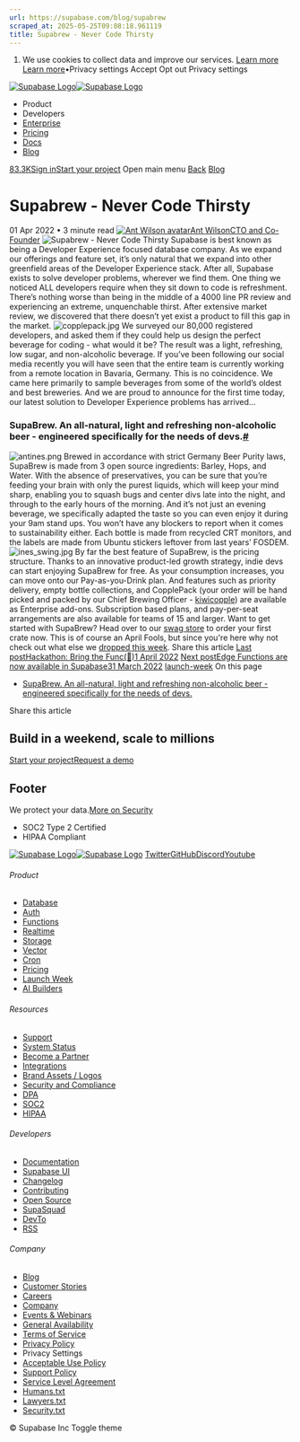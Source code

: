 ```yaml
---
url: https://supabase.com/blog/supabrew
scraped_at: 2025-05-25T09:08:18.961119
title: Supabrew - Never Code Thirsty
---
```


  1. We use cookies to collect data and improve our services. [Learn more](https://supabase.com/privacy#8-cookies-and-similar-technologies-used-on-our-european-services)
[Learn more](https://supabase.com/privacy#8-cookies-and-similar-technologies-used-on-our-european-services)•Privacy settings
Accept Opt out Privacy settings


[![Supabase Logo](https://supabase.com/_next/image?url=https%3A%2F%2Ffrontend-assets.supabase.com%2Fwww%2Fd218d9190b87%2F_next%2Fstatic%2Fmedia%2Fsupabase-logo-wordmark--light.daaeffd3.png&w=256&q=75&dpl=dpl_9xPTPeSUKoDuygMmT5sPj6DB4mgG)![Supabase Logo](https://supabase.com/_next/image?url=https%3A%2F%2Ffrontend-assets.supabase.com%2Fwww%2Fd218d9190b87%2F_next%2Fstatic%2Fmedia%2Fsupabase-logo-wordmark--dark.b36ebb5f.png&w=256&q=75&dpl=dpl_9xPTPeSUKoDuygMmT5sPj6DB4mgG)](https://supabase.com/)
  * Product 
  * Developers 
  * [Enterprise](https://supabase.com/enterprise)
  * [Pricing](https://supabase.com/pricing)
  * [Docs](https://supabase.com/docs)
  * [Blog](https://supabase.com/blog)


[83.3K](https://github.com/supabase/supabase)[Sign in](https://supabase.com/dashboard)[Start your project](https://supabase.com/dashboard)
Open main menu
[Back](https://supabase.com/blog)
[Blog](https://supabase.com/blog)
# Supabrew - Never Code Thirsty
01 Apr 2022
•
3 minute read
[![Ant Wilson avatar](https://supabase.com/_next/image?url=https%3A%2F%2Fgithub.com%2Fawalias.png&w=96&q=75&dpl=dpl_9xPTPeSUKoDuygMmT5sPj6DB4mgG)Ant WilsonCTO and Co-Founder](https://github.com/awalias)
![Supabrew - Never Code Thirsty](https://supabase.com/_next/image?url=%2Fimages%2Fblog%2Flaunch-week-4%2Ffriday-supabrew%2FproductShot1.png&w=3840&q=100&dpl=dpl_9xPTPeSUKoDuygMmT5sPj6DB4mgG)
Supabase is best known as being a Developer Experience focused database company. As we expand our offerings and feature set, it’s only natural that we expand into other greenfield areas of the Developer Experience stack. After all, Supabase exists to solve developer problems, wherever we find them.
One thing we noticed ALL developers require when they sit down to code is refreshment. There’s nothing worse than being in the middle of a 4000 line PR review and experiencing an extreme, unquenchable thirst. After extensive market review, we discovered that there doesn’t yet exist a product to fill this gap in the market.
![copplepack.jpg](https://supabase.com/_next/image?url=%2Fimages%2Fblog%2Flaunch-week-4%2Ffriday-supabrew%2Fcopplepack.jpg&w=3840&q=75&dpl=dpl_9xPTPeSUKoDuygMmT5sPj6DB4mgG)
We surveyed our 80,000 registered developers, and asked them if they could help us design the perfect beverage for coding - what would it be? The result was a light, refreshing, low sugar, and non-alcoholic beverage.
If you’ve been following our social media recently you will have seen that the entire team is currently working from a remote location in Bavaria, Germany. This is no coincidence. We came here primarily to sample beverages from some of the world’s oldest and best breweries. And we are proud to announce for the first time today, our latest solution to Developer Experience problems has arrived...
### SupaBrew. An all-natural, light and refreshing non-alcoholic beer - engineered specifically for the needs of devs.[#](https://supabase.com/blog/supabrew#supabrew-an-all-natural-light-and-refreshing-non-alcoholic-beer---engineered-specifically-for-the-needs-of-devs)
![antines.png](https://supabase.com/_next/image?url=%2Fimages%2Fblog%2Flaunch-week-4%2Ffriday-supabrew%2Fantines.jpg&w=3840&q=75&dpl=dpl_9xPTPeSUKoDuygMmT5sPj6DB4mgG)
Brewed in accordance with strict Germany Beer Purity laws, SupaBrew is made from 3 open source ingredients: Barley, Hops, and Water. With the absence of preservatives, you can be sure that you’re feeding your brain with only the purest liquids, which will keep your mind sharp, enabling you to squash bugs and center divs late into the night, and through to the early hours of the morning. And it’s not just an evening beverage, we specifically adapted the taste so you can even enjoy it during your 9am stand ups.
You won’t have any blockers to report when it comes to sustainability either. Each bottle is made from recycled CRT monitors, and the labels are made from Ubuntu stickers leftover from last years’ FOSDEM.
![ines_swing.jpg](https://supabase.com/_next/image?url=%2Fimages%2Fblog%2Flaunch-week-4%2Ffriday-supabrew%2Fines_swing.jpg&w=3840&q=75&dpl=dpl_9xPTPeSUKoDuygMmT5sPj6DB4mgG)
By far the best feature of SupaBrew, is the pricing structure. Thanks to an innovative product-led growth strategy, indie devs can start enjoying SupaBrew for free. As your consumption increases, you can move onto our Pay-as-you-Drink plan. And features such as priority delivery, empty bottle collections, and CopplePack (your order will be hand picked and packed by our Chief Brewing Officer - [kiwicopple](http://github.com/kiwicopple)) are available as Enterprise add-ons. Subscription based plans, and pay-per-seat arrangements are also available for teams of 15 and larger.
Want to get started with SupaBrew? Head over to our [swag store](https://supabase.store/products/supabrew-6-pack?variant=42199068541083) to order your first crate now.
This is of course an April Fools, but since you're here why not check out what else we [dropped this week](https://supabase.com/blog/supabase-launch-week-four).
Share this article
[](https://twitter.com/intent/tweet?url=https%3A%2F%2Fsupabase.com%2Fblog%2Fsupabrew&text=Supabrew%20-%20Never%20Code%20Thirsty)[](https://www.linkedin.com/shareArticle?url=https%3A%2F%2Fsupabase.com%2Fblog%2Fsupabrew&text=Supabrew%20-%20Never%20Code%20Thirsty)[](https://news.ycombinator.com/submitlink?u=https%3A%2F%2Fsupabase.com%2Fblog%2Fsupabrew&t=Supabrew%20-%20Never%20Code%20Thirsty)
[Last postHackathon: Bring the Func(🕺)1 April 2022](https://supabase.com/blog/hackathon-bring-the-func)
[Next postEdge Functions are now available in Supabase31 March 2022](https://supabase.com/blog/supabase-edge-functions)
[launch-week](https://supabase.com/blog/tags/launch-week)
On this page
  * [SupaBrew. An all-natural, light and refreshing non-alcoholic beer - engineered specifically for the needs of devs.](https://supabase.com/blog/supabrew#supabrew-an-all-natural-light-and-refreshing-non-alcoholic-beer---engineered-specifically-for-the-needs-of-devs)


Share this article
[](https://twitter.com/intent/tweet?url=https%3A%2F%2Fsupabase.com%2Fblog%2Fsupabrew&text=Supabrew%20-%20Never%20Code%20Thirsty)[](https://www.linkedin.com/shareArticle?url=https%3A%2F%2Fsupabase.com%2Fblog%2Fsupabrew&text=Supabrew%20-%20Never%20Code%20Thirsty)[](https://news.ycombinator.com/submitlink?u=https%3A%2F%2Fsupabase.com%2Fblog%2Fsupabrew&t=Supabrew%20-%20Never%20Code%20Thirsty)
## Build in a weekend, scale to millions
[Start your project](https://supabase.com/dashboard)[Request a demo](https://supabase.com/contact/sales)
## Footer
We protect your data.[More on Security](https://supabase.com/security)
  * SOC2 Type 2 Certified
  * HIPAA Compliant


[![Supabase Logo](https://supabase.com/_next/image?url=https%3A%2F%2Ffrontend-assets.supabase.com%2Fwww%2Fd218d9190b87%2F_next%2Fstatic%2Fmedia%2Fsupabase-logo-wordmark--light.daaeffd3.png&w=384&q=75&dpl=dpl_9xPTPeSUKoDuygMmT5sPj6DB4mgG)![Supabase Logo](https://supabase.com/_next/image?url=https%3A%2F%2Ffrontend-assets.supabase.com%2Fwww%2Fd218d9190b87%2F_next%2Fstatic%2Fmedia%2Fsupabase-logo-wordmark--dark.b36ebb5f.png&w=384&q=75&dpl=dpl_9xPTPeSUKoDuygMmT5sPj6DB4mgG)](https://supabase.com/)
[Twitter](https://twitter.com/supabase)[GitHub](https://github.com/supabase)[Discord](https://discord.supabase.com/)[Youtube](https://youtube.com/c/supabase)
###### Product
  * [Database](https://supabase.com/database)
  * [Auth](https://supabase.com/auth)
  * [Functions](https://supabase.com/edge-functions)
  * [Realtime](https://supabase.com/realtime)
  * [Storage](https://supabase.com/storage)
  * [Vector](https://supabase.com/modules/vector)
  * [Cron](https://supabase.com/modules/cron)
  * [Pricing](https://supabase.com/pricing)
  * [Launch Week](https://supabase.com/launch-week)
  * [AI Builders](https://supabase.com/solutions/ai-builders)


###### Resources
  * [Support](https://supabase.com/support)
  * [System Status](https://status.supabase.com/)
  * [Become a Partner](https://supabase.com/partners)
  * [Integrations](https://supabase.com/partners/integrations)
  * [Brand Assets / Logos](https://supabase.com/brand-assets)
  * [Security and Compliance](https://supabase.com/security)
  * [DPA](https://supabase.com/legal/dpa)
  * [SOC2](https://supabase.com/security)
  * [HIPAA](https://forms.supabase.com/hipaa2)


###### Developers
  * [Documentation](https://supabase.com/docs)
  * [Supabase UI](https://supabase.com/ui)
  * [Changelog](https://supabase.com/changelog)
  * [Contributing](https://github.com/supabase/supabase/blob/master/CONTRIBUTING.md)
  * [Open Source](https://supabase.com/open-source)
  * [SupaSquad](https://supabase.com/supasquad)
  * [DevTo](https://dev.to/supabase)
  * [RSS](https://supabase.com/rss.xml)


###### Company
  * [Blog](https://supabase.com/blog)
  * [Customer Stories](https://supabase.com/customers)
  * [Careers](https://supabase.com/careers)
  * [Company](https://supabase.com/company)
  * [Events & Webinars](https://supabase.com/events)
  * [General Availability](https://supabase.com/ga)
  * [Terms of Service](https://supabase.com/terms)
  * [Privacy Policy](https://supabase.com/privacy)
  * Privacy Settings
  * [Acceptable Use Policy](https://supabase.com/aup)
  * [Support Policy](https://supabase.com/support-policy)
  * [Service Level Agreement](https://supabase.com/sla)
  * [Humans.txt](https://supabase.com/humans.txt)
  * [Lawyers.txt](https://supabase.com/lawyers.txt)
  * [Security.txt](https://supabase.com/.well-known/security.txt)


© Supabase Inc
Toggle theme

